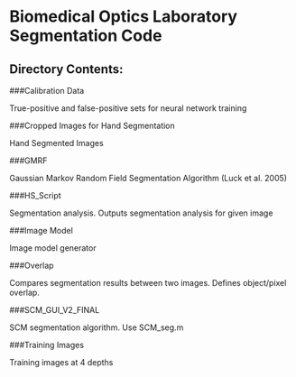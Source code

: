 Biomedical Optics Laboratory Segmentation Code
==============================================
Directory Contents:
-------------------

###Calibration Data

True-positive and false-positive sets for neural network training 

###Cropped Images for Hand Segmentation

Hand Segmented Images

###GMRF

Gaussian Markov Random Field Segmentation Algorithm (Luck et al. 2005)

###HS_Script

Segmentation analysis. Outputs segmentation analysis for given image

###Image Model

Image model generator

###Overlap

Compares segmentation results between two images. Defines object/pixel overlap.

###SCM_GUI_V2_FINAL

SCM segmentation algorithm. Use SCM_seg.m

###Training Images

Training images at 4 depths
